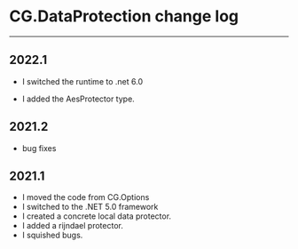 # CG.DataProtection change log
---

## 2022.1

* I switched the runtime to .net 6.0

* I added the AesProtector type.

## 2021.2

* bug fixes

## 2021.1

* I moved the code from CG.Options
* I switched to the .NET 5.0 framework
* I created a concrete local data protector.
* I added a rijndael protector.
* I squished bugs.

